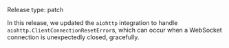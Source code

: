 Release type: patch

In this release, we updated the `aiohttp` integration to handle
`aiohttp.ClientConnectionResetError`s, which can occur when a WebSocket
connection is unexpectedly closed, gracefully.
